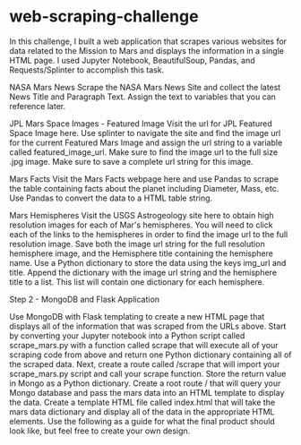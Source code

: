 # web-scraping-challenge
In this challenge, I built a web application that scrapes various websites for data related to the Mission to Mars and displays the information in a single HTML page. I used Jupyter Notebook, BeautifulSoup, Pandas, and Requests/Splinter to accomplish this task. 

NASA Mars News
Scrape the NASA Mars News Site and collect the latest News Title and Paragraph Text. Assign the text to variables that you can reference later.

JPL Mars Space Images - Featured Image
Visit the url for JPL Featured Space Image here.
Use splinter to navigate the site and find the image url for the current Featured Mars Image and assign the url string to a variable called featured_image_url.
Make sure to find the image url to the full size .jpg image.
Make sure to save a complete url string for this image.

Mars Facts
Visit the Mars Facts webpage here and use Pandas to scrape the table containing facts about the planet including Diameter, Mass, etc.
Use Pandas to convert the data to a HTML table string.

Mars Hemispheres
Visit the USGS Astrogeology site here to obtain high resolution images for each of Mar's hemispheres.
You will need to click each of the links to the hemispheres in order to find the image url to the full resolution image.
Save both the image url string for the full resolution hemisphere image, and the Hemisphere title containing the hemisphere name. Use a Python dictionary to store the data using the keys img_url and title.
Append the dictionary with the image url string and the hemisphere title to a list. This list will contain one dictionary for each hemisphere.

Step 2 - MongoDB and Flask Application

Use MongoDB with Flask templating to create a new HTML page that displays all of the information that was scraped from the URLs above.
Start by converting your Jupyter notebook into a Python script called scrape_mars.py with a function called scrape that will execute all of your scraping code from above and return one Python dictionary containing all of the scraped data.
Next, create a route called /scrape that will import your scrape_mars.py script and call your scrape function.
Store the return value in Mongo as a Python dictionary.
Create a root route / that will query your Mongo database and pass the mars data into an HTML template to display the data.
Create a template HTML file called index.html that will take the mars data dictionary and display all of the data in the appropriate HTML elements. Use the following as a guide for what the final product should look like, but feel free to create your own design.
